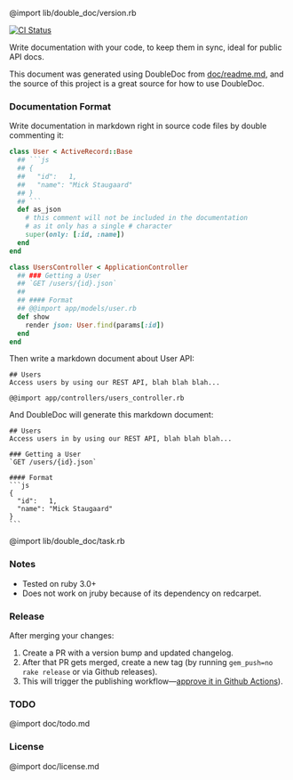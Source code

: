 @import lib/double_doc/version.rb

[![CI Status](https://github.com/zendesk/double_doc/actions/workflows/ci.yml/badge.svg?branch=main)](https://github.com/zendesk/double_doc/actions/workflows/ci.yml)

<!-- only modify doc/readme.md and not Readme.md --> 

Write documentation with your code, to keep them in sync, ideal for public API docs.

This document was generated using DoubleDoc from [doc/readme.md](doc/readme.md), and the source of this project is a great source for how to use DoubleDoc.

### Documentation Format
Write documentation in markdown right in source code files by double commenting it:
```ruby
class User < ActiveRecord::Base
  ## ```js
  ## {
  ##   "id":   1,
  ##   "name": "Mick Staugaard"
  ## }
  ## ```
  def as_json
    # this comment will not be included in the documentation
    # as it only has a single # character
    super(only: [:id, :name])
  end
end

class UsersController < ApplicationController
  ## ### Getting a User
  ## `GET /users/{id}.json`
  ##
  ## #### Format
  ## @@import app/models/user.rb
  def show
    render json: User.find(params[:id])
  end
end
```

Then write a markdown document about User API:

    ## Users
    Access users by using our REST API, blah blah blah...

    @@import app/controllers/users_controller.rb

And DoubleDoc will generate this markdown document:

    ## Users
    Access users in by using our REST API, blah blah blah...

    ### Getting a User
    `GET /users/{id}.json`

    #### Format
    ```js
    {
      "id":   1,
      "name": "Mick Staugaard"
    }
    ```

@import lib/double_doc/task.rb

### Notes
 - Tested on ruby 3.0+
 - Does not work on jruby because of its dependency on redcarpet.

### Release

After merging your changes:
1. Create a PR with a version bump and updated changelog.
2. After that PR gets merged, create a new tag (by running `gem_push=no rake release` or via Github releases).
3. This will trigger the publishing workflow—[approve it in Github Actions](https://github.com/zendesk/double_doc/actions/workflows/publish.yml)).

### TODO
@import doc/todo.md

### License
@import doc/license.md
